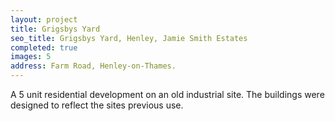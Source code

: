 ```yaml
---
layout: project
title: Grigsbys Yard
seo_title: Grigsbys Yard, Henley, Jamie Smith Estates
completed: true
images: 5
address: Farm Road, Henley-on-Thames.
---
```


<p>A 5 unit residential development on an old industrial site. The buildings were designed to reflect the sites previous use.</p> 